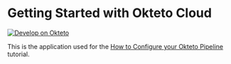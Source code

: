 # Getting Started with Okteto Cloud

[![Develop on Okteto](https://okteto.com/develop-okteto.svg)](https://cloud.okteto.com/deploy?repository=https://github.com/okteto/pipeline-getting-started)

This is the application used for the [How to Configure your Okteto Pipeline](https://okteto.com/docs/tutorials/how-to-configure-okteto-pipeline) tutorial.